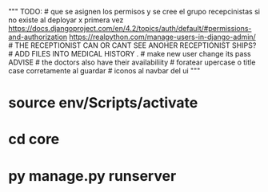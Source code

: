 
"""
    TODO:
    # que se asignen los permisos y se cree el grupo recepcinistas si no existe al deployar x primera vez https://docs.djangoproject.com/en/4.2/topics/auth/default/#permissions-and-authorization https://realpython.com/manage-users-in-django-admin/
    # THE RECEPTIONIST CAN OR CANT SEE ANOHER RECEPTIONIST SHIPS?
    # ADD FILES INTO MEDICAL HISTORY . 
    # make new user change its pass ADVISE
    # the doctors also have their availabiliity
    # foratear upercase o title case corretamente al guardar
    # iconos al navbar del ui
"""

# source env/Scripts/activate
# cd core
# py manage.py runserver